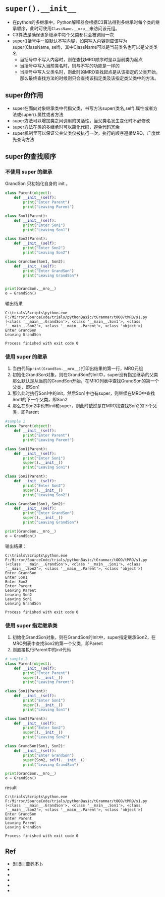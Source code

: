 # `super().__init__`

* 在python的多继承中，Python解释器会根据C3算法得到多继承时每个类的继承顺序，此时可使用`ClassName.__mro__`来访问该元组。
* C3算法是确保该多继承中每个父类都只会被调用一次
* super()括号中一般默认不写内容，如果写入内容则应该写为super(ClassName, self)，其中ClassName可以是当前类名也可以是父类类名
  * 当括号中不写入内容时，则在查找MRO顺序时是以当前类为起点
  * 当括号中写入当前类名时，则与不写的功能是一样的
  * 当括号中写入父类名时，则此时的MRO查找起点是从该指定的父类开始，那么最终查找方法的时候则只会查找该指定类及该指定类父类中的方法。



## super的作用
* super在面向对象继承类中代指父类，书写方法super(类名,self).属性或者方法或super().属性或者方法
* super方法可以增加类之间调用的灵活性，当父类名发生变化时不必修改
* super方法在类的多继承时可以简化代码，避免代码冗余
* super机制里可以保证公共父类仅被执行一次，执行的顺序遵循MRO，广度优先查询方法





## super的查找顺序

### 不使用 super 的继承
GrandSon 只初始化自身的 init 。

```py
class Parent(object):
    def __init__(self):
        print("Enter Parent")
        print("Leaving Parent")

class Son1(Parent):
    def __init__(self):
        print("Enter Son1")
        print("Leaving Son1")

class Son2(Parent):
    def __init__(self):
        print("Enter Son2")
        print("Leaving Son2")

class GrandSon(Son1, Son2):
    def __init__(self):
        print("Enter GrandSon")
        print("Leaving GrandSon")


print(GrandSon.__mro__)
o = GrandSon()
```
输出结果
```
C:\trials\Scripts\python.exe F:/Mirror/SourceCode/trials/pythonBasic/tGrammar/tOOO/tMRO/s1.py
(<class '__main__.GrandSon'>, <class '__main__.Son1'>, <class '__main__.Son2'>, <class '__main__.Parent'>, <class 'object'>)
Enter GrandSon
Leaving GrandSon

Process finished with exit code 0
```



### 使用 super 的继承

1. 当由代码`print(GrandSon.__mro__)`打印出结果的第一行，MRO元组
2. 初始化GrandSon对象，则在GrandSon的Init中，super没有指定继承的父类那么默认是从当前的GrandSon开始，在MRO列表中查找GrandSon的第一个父类，即Son1
3. 那么此时执行Son1中的init，然后Son1中也有super，则继续在MRO中查找Son1的下一个父类，即Son2
4. 那么在Son2中也有init和super，则此时依然是在MRO找查找Son2的下个父类，即Parent

```py   
#sample 1
class Parent(object): 
    def __init__(self):
        print("Enter Parent")
        print("Leaving Parent")

class Son1(Parent): 
    def __init__(self):
        print("Enter Son1")
        super().__init__()
        print("Leaving Son1")

class Son2(Parent): 
    def __init__(self):
        print("Enter Son2")
        super().__init__()
        print("Leaving Son2")

class GrandSon(Son1, Son2): 
    def __init__(self):
        print("Enter GrandSon")
        super().__init__()
        print("Leaving GrandSon")

print(GrandSon.__mro__)
o = GrandSon()
```

输出结果：
```
C:\trials\Scripts\python.exe F:/Mirror/SourceCode/trials/pythonBasic/tGrammar/tOOO/tMRO/s1.py
(<class '__main__.GrandSon'>, <class '__main__.Son1'>, <class '__main__.Son2'>, <class '__main__.Parent'>, <class 'object'>)
Enter GrandSon
Enter Son1
Enter Son2
Enter Parent
Leaving Parent
Leaving Son2
Leaving Son1
Leaving GrandSon

Process finished with exit code 0

```



### 使用 super 指定继承类
1. 初始化GrandSon对象，则在GrandSon的Init中，super指定继承Son2，在MRO列表中查找Son2的第一个父类，即Parent
2. 则直接执行Parent中的init代码

```py   
# sample 2
class Parent(object): 
    def __init__(self):
        print("Enter Parent")
        super().__init__()
        print("Leaving Parent")

class Son1(Parent): 
    def __init__(self):
        print("Enter Son1")
        super().__init__()
        print("Leaving Son1")

class Son2(Parent): 
    def __init__(self):
        print("Enter Son2")
        super().__init__()
        print("Leaving Son2")

class GrandSon(Son1, Son2): 
    def __init__(self):
        print("Enter GrandSon")
        super(Son2, self).__init__()
        print("Leaving GrandSon")

print(GrandSon.__mro__)
o = GrandSon()
```

result
```
C:\trials\Scripts\python.exe F:/Mirror/SourceCode/trials/pythonBasic/tGrammar/tOOO/tMRO/s1.py
(<class '__main__.GrandSon'>, <class '__main__.Son1'>, <class '__main__.Son2'>, <class '__main__.Parent'>, <class 'object'>)
Enter GrandSon
Enter Parent
Leaving Parent
Leaving GrandSon

Process finished with exit code 0

```


## Ref
* [BiliBili 苦荞不卜](https://www.bilibili.com/video/av50691919)
* []()
* []()
* []()
* []()
* []()

